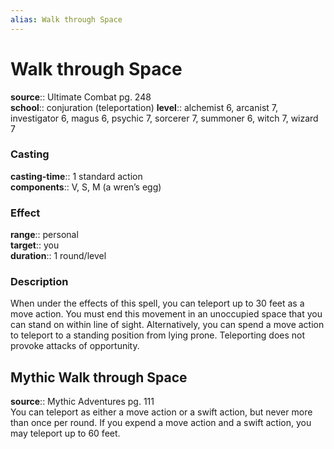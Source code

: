 ```yaml
---
alias: Walk through Space
---
```


# Walk through Space 

**source**:: Ultimate Combat pg. 248  
**school**:: conjuration (teleportation)
**level**:: alchemist 6, arcanist 7, investigator 6, magus 6, psychic 7, sorcerer 7, summoner 6, witch 7, wizard 7

### Casting 

**casting-time**:: 1 standard action  
**components**:: V, S, M (a wren’s egg)

### Effect 

**range**:: personal  
**target**:: you  
**duration**:: 1 round/level

### Description 

When under the effects of this spell, you can teleport up to 30 feet as a move action. You must end this movement in an unoccupied space that you can stand on within line of sight. Alternatively, you can spend a move action to teleport to a standing position from lying prone. Teleporting does not provoke attacks of opportunity.

## Mythic Walk through Space 

**source**:: Mythic Adventures pg. 111  
You can teleport as either a move action or a swift action, but never more than once per round. If you expend a move action and a swift action, you may teleport up to 60 feet.
